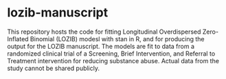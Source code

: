 # lozib-manuscript

This repository hosts the code for fitting Longitudinal Overdispersed Zero-Inflated Binomial (LOZIB) modesl with stan in R, and for producing the output for the LOZIB manuscript. The models are fit to data from a randomized clinical trial of a Screening, Brief Intervention, and Referral to Treatment intervention for reducing substance abuse. Actual data from the study cannot be shared publicly.
